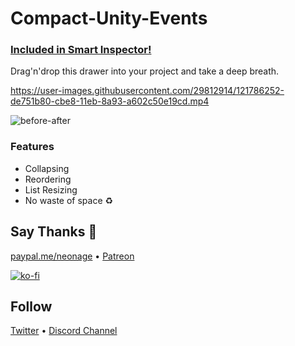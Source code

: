 # Compact-Unity-Events
### [Included in Smart Inspector!](https://github.com/neon-age/Smart-Inspector)

Drag'n'drop this drawer into your project and take a deep breath.

https://user-images.githubusercontent.com/29812914/121786252-de751b80-cbe8-11eb-8a93-a602c50e19cd.mp4

![before-after](https://user-images.githubusercontent.com/29812914/121787126-93f69d80-cbee-11eb-9bb7-adcd390ed370.png)

### Features
- Collapsing
- Reordering
- List Resizing
- No waste of space ♻️

## Say Thanks 💊
[paypal.me/neonage](https://paypal.me/neonage) • [Patreon](https://www.patreon.com/neonage?fan_landing=true)

[![ko-fi](https://www.ko-fi.com/img/githubbutton_sm.svg)](https://ko-fi.com/L4L02M51R)

## Follow
[Twitter](https://twitter.com/_neonage) 
• [Discord Channel](https://discord.gg/u6g6zUm9G4)
